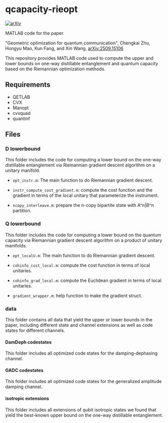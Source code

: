 # qcapacity-rieopt

[![arXiv](https://img.shields.io/badge/arXiv-2509.15106-b31b1b.svg)](https://arxiv.org/abs/2509.15106)

MATLAB code for the paper 

"Geometric optimization for quantum communication", Chengkai Zhu, Hongyu Mao, Kun Fang, and Xin Wang, [arXiv:2509.15106](https://arxiv.org/abs/2509.15106)

This repository provides MATLAB code used to compute the upper and lower bounds on one-way distillable entanglement and quantum capacity based on the Riemannian optimization methods.


## Requirements

- QETLAB
- CVX
- Manopt
- cvxquad
- quantinf


## Files

### D lowerbound

This folder includes the code for computing a lower bound on the one-way distillable entanglement via Riemannian gradient descent algorithm on a unitary manifold.

- `opt_instr.m`: The main function to do Riemannian gradient descent.

- `instr_compute_cost_gradient.m`: compute the cost function and the gradient in terms of the local unitary that parameterize the instrument.

- `ncopy_interleave.m`: prepare the n-copy bipartite state with A^n|B^n partition.


### Q lowerbound

This folder includes the code for computing a lower bound on the quantum capacity via Riemannian gradient descent algorithm on a product of unitary manifolds.

- `opt_localU.m`: The main function to do Riemannian gradient descent.

- `cohinfo_cost_local.m`: compute the cost function in terms of local unitaries.

- `cohinfo_grad_local.m`: compute the Euclidean gradient in terms of local unitaries.

- `gradient_wrapper.m`: help function to make the gradient struct.

### data 

This folder contains all data that yield the upper or lower bounds in the paper, including different state and channel extensions as well as code states for different channels.

#### DamDeph codestates

This folder includes all optimized code states for the damping-dephasing channel.

#### GADC codestates

This folder includes all optimized code states for the generalized amplitude damping channel.

#### isotropic extensions

This folder includes all extensions of qubit isotropic states we found that yield the best-known upper bound on the one-way distillable entanglement.
